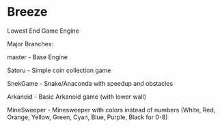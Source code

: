 # Breeze
Lowest End Game Engine

Major Branches:

master - Base Engine

Satoru - Simple coin collection game

SnekGame - Snake/Anaconda with speedup and obstacles

Arkanoid - Basic Arkanoid game (with lower wall)

MineSweeper - Minesweeper with colors instead of numbers (White, Red, Orange, Yellow, Green, Cyan, Blue, Purple, Black for 0-8)
